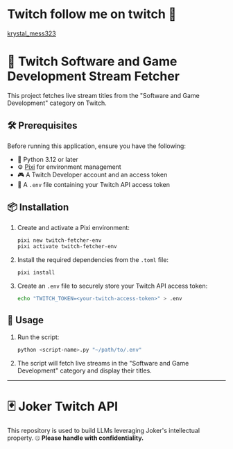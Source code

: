 # Twitch follow me on twitch 💯
[krystal_mess323](https://www.twitch.tv/krystal_mess323)


# 🎥 Twitch Software and Game Development Stream Fetcher

This project fetches live stream titles from the "Software and Game Development" category on Twitch.




## 🛠️ Prerequisites

Before running this application, ensure you have the following:

- 🐍 Python 3.12 or later
- ⚙️ [Pixi](https://pypi.org/project/pixi/) for environment management
- 🎮 A Twitch Developer account and an access token
- 📄 A `.env` file containing your Twitch API access token

## 📦 Installation

1. Create and activate a Pixi environment:

    ```bash
    pixi new twitch-fetcher-env
    pixi activate twitch-fetcher-env
    ```

2. Install the required dependencies from the `.toml` file:

    ```bash
    pixi install
    ```

3. Create an `.env` file to securely store your Twitch API access token:

    ```bash
    echo "TWITCH_TOKEN=<your-twitch-access-token>" > .env
    ```

## 🚀 Usage

1. Run the script:

    ```bash
    python <script-name>.py "~/path/to/.env"
    ```

2. The script will fetch live streams in the "Software and Game Development" category and display their titles.

---

# 🃏 Joker Twitch API

This repository is used to build LLMs leveraging Joker's intellectual property. 🤐 **Please handle with confidentiality.**
